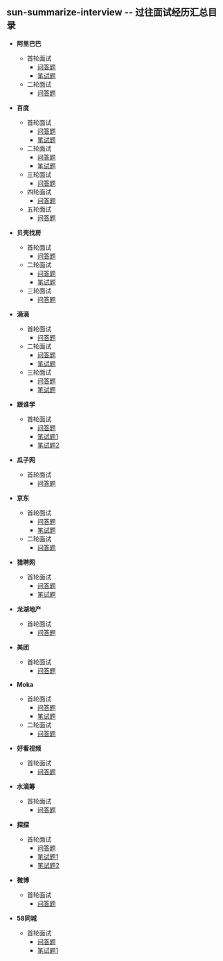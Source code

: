 sun-summarize-interview -- 过往面试经历汇总目录
------------------
* **阿里巴巴**   
  - 首轮面试  
    - [问答题](../sun-summarize-interview/src/main/java/alibaba/first/Question.md) 
    - [笔试题](../sun-summarize-interview/src/main/java/alibaba/first/WriteExam.java) 
  - 二轮面试
    - [问答题](../sun-summarize-interview/src/main/java/alibaba/second/Question.md) 

* **百度**        
  - 首轮面试
    - [问答题](src/main/java/baidu/first/Question.md) 
    - [笔试题](../sun-summarize-interview/src/main/java/baidu/first/WriteExamOne.java) 
  - 二轮面试
    - [问答题](../sun-summarize-interview/src/main/java/baidu/second/Question.md) 
    - [笔试题](../sun-summarize-interview/src/main/java/baidu/second/WriteExam.java) 
  - 三轮面试
    - [问答题](../sun-summarize-interview/src/main/java/baidu/third/Question.md) 
  - 四轮面试
    - [问答题](../sun-summarize-interview/src/main/java/baidu/fourth/Question.md) 
  - 五轮面试
    - [问答题](../sun-summarize-interview/src/main/java/baidu/five/Question.md) 


* **贝壳找房**        
  - 首轮面试
    - [问答题](src/main/java/beike/first/Question.md) 
  - 二轮面试
    - [问答题](../sun-summarize-interview/src/main/java/beike/second/Question.md) 
    - [笔试题](../sun-summarize-interview/src/main/java/beike/second/WriteExam.java) 
  - 三轮面试
    - [问答题](../sun-summarize-interview/src/main/java/beike/third/Question.md) 
    

* **滴滴**        
  - 首轮面试
    - [问答题](src/main/java/didi/first/Question.md) 
  - 二轮面试
    - [问答题](../sun-summarize-interview/src/main/java/didi/second/Question.md) 
    - [笔试题](../sun-summarize-interview/src/main/java/didi/second/WriteExam.java) 
  - 三轮面试
    - [问答题](../sun-summarize-interview/src/main/java/didi/third/Question.md) 
    - [笔试题](../sun-summarize-interview/src/main/java/didi/third/WriteExam.java) 
    

* **跟谁学**        
  - 首轮面试
    - [问答题](src/main/java/genshuixue/first/Question.md) 
    - [笔试题1](../sun-summarize-interview/src/main/java/genshuixue/first/WriteExamOne.java) 
    - [笔试题2](../sun-summarize-interview/src/main/java/genshuixue/first/WriteExamTwo.java) 


* **瓜子网**        
  - 首轮面试
    - [问答题](src/main/java/guazi/first/Question.md) 
    

* **京东**        
  - 首轮面试
    - [问答题](src/main/java/jingdong/first/Question.md) 
    - [笔试题](../sun-summarize-interview/src/main/java/jingdong/first/WriteExam.java) 
  - 二轮面试
    - [问答题](../sun-summarize-interview/src/main/java/jingdong/second/Question.md) 


* **猎聘网**        
  - 首轮面试
    - [问答题](src/main/java/liepin/first/Question.md) 
    - [笔试题](../sun-summarize-interview/src/main/java/liepin/first/WriteExam.java) 
    
* **龙湖地产**            
  - 首轮面试
    - [问答题](src/main/java/longhu/first/Question.md) 
    
* **美团**          
  - 首轮面试
    - [问答题](src/main/java/meituan/first/Question.md) 


* **Moka**        
  - 首轮面试
    - [问答题](src/main/java/moka/first/Question.md) 
    - [笔试题](../sun-summarize-interview/src/main/java/moka/first/WriteExam.java) 
  - 二轮面试
    - [问答题](../sun-summarize-interview/src/main/java/moka/second/Question.md) 

* **好看视频**          
  - 首轮面试
    - [问答题](src/main/java/shipin/first/Question.md) 
    

* **水滴筹**          
  - 首轮面试
    - [问答题](src/main/java/shuidichou/first/Question.md) 
    
* **探探**        
  - 首轮面试
    - [问答题](src/main/java/tantan/first/Question.md) 
    - [笔试题1](../sun-summarize-interview/src/main/java/tantan/first/WriteExamOne.java) 
    - [笔试题2](../sun-summarize-interview/src/main/java/tantan/first/WriteExamTwo.java) 
    
* **微博**          
  - 首轮面试
    - [问答题](src/main/java/weibo/first/Question.md) 
    
* **58同城**        
  - 首轮面试
    - [问答题](src/main/java/wuba/first/Question.md) 
    - [笔试题1](../sun-summarize-interview/src/main/java/wuba/first/WriteExam.java) 
